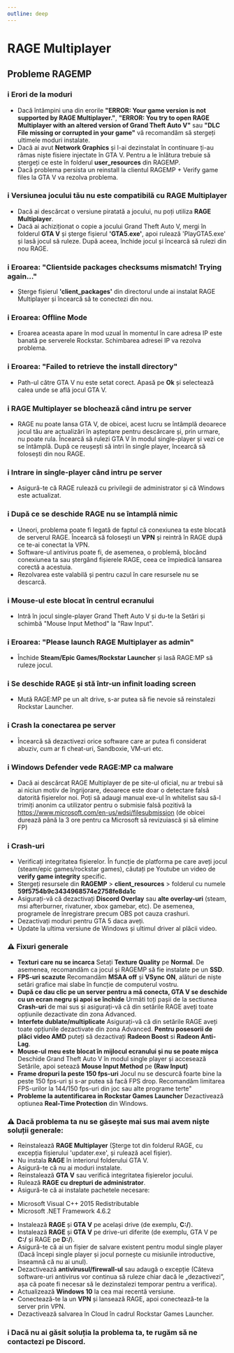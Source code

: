 ```yaml
---
outline: deep
---
```


# RAGE Multiplayer

## Probleme RAGEMP

### ℹ️ Erori de la moduri

- Dacă întâmpini una din erorile **"ERROR: Your game version is not supported by RAGE Multiplayer."**, **"ERROR: You try to open RAGE Multiplayer with an altered version of Grand Theft Auto V"** sau **"DLC File missing or corrupted in your game"** vă recomandăm să stergeți ultimele moduri instalate.
- Dacă ai avut **Network Graphics** și l-ai dezinstalat în continuare ți-au rămas niște fisiere injectate în GTA V. Pentru a le înlătura trebuie să ștergeți ce este în folderul **user_resources** din RAGEMP.
- Dacă problema persista un reinstall la clientul RAGEMP + Verify game files la GTA V va rezolva problema.

### ℹ️ Versiunea jocului tău nu este compatibilă cu RAGE Multiplayer

- Dacă ai descărcat o versiune piratată a jocului, nu poți utiliza **RAGE Multiplayer**.
- Dacă ai achiziționat o copie a jocului Grand Theft Auto V, mergi în folderul **GTA V** și șterge fișierul **'GTA5.exe'**, apoi rulează 'PlayGTA5.exe' și lasă jocul să ruleze. După aceea, închide jocul și încearcă să rulezi din nou RAGE.

### ℹ️ Eroarea: "Clientside packages checksums mismatch! Trying again..."

- Șterge fișierul **'client_packages'** din directorul unde ai instalat RAGE Multiplayer și încearcă să te conectezi din nou.

### ℹ️ Eroarea: Offline Mode

- Eroarea aceasta apare în mod uzual în momentul în care adresa IP este banată pe serverele Rockstar. Schimbarea adresei IP va rezolva problema.

### ℹ️ Eroarea: "Failed to retrieve the install directory"

- Path-ul către GTA V nu este setat corect. Apasă pe **Ok** și selectează calea unde se află jocul GTA V.

### ℹ️ RAGE Multiplayer se blochează când intru pe server

- RAGE nu poate lansa GTA V, de obicei, acest lucru se întâmplă deoarece jocul tău are actualizări în așteptare pentru descărcare și, prin urmare, nu poate rula. Încearcă să rulezi GTA V în modul single-player și vezi ce se întâmplă. După ce reușești să intri în single player, încearcă să folosești din nou RAGE.

### ℹ️ Intrare in single-player când intru pe server

- Asigură-te că RAGE rulează cu privilegii de administrator și că Windows este actualizat.

### ℹ️ După ce se deschide RAGE nu se întamplă nimic

- Uneori, problema poate fi legată de faptul că conexiunea ta este blocată de serverul RAGE. Încearcă să folosești un **VPN** și reintră în RAGE după ce te-ai conectat la VPN.
- Software-ul antivirus poate fi, de asemenea, o problemă, blocând conexiunea ta sau ștergând fișierele RAGE, ceea ce împiedică lansarea corectă a acestuia.
- Rezolvarea este valabilă și pentru cazul în care resursele nu se descarcă.

### ℹ️ Mouse-ul este blocat în centrul ecranului

- Intră în jocul single-player Grand Theft Auto V și du-te la Setări și schimbă "Mouse Input Method" la "Raw Input".

### ℹ️ Eroarea: "Please launch RAGE Multiplayer as admin"

- Închide **Steam/Epic Games/Rockstar Launcher** și lasă RAGE:MP să ruleze jocul.

### ℹ️ Se deschide RAGE și stă într-un infinit loading screen

- Mută RAGE:MP pe un alt drive, s-ar putea să fie nevoie să reinstalezi Rockstar Launcher.

### ℹ️ Crash la conectarea pe server

- Încearcă să dezactivezi orice software care ar putea fi considerat abuziv, cum ar fi cheat-uri, Sandboxie, VM-uri etc.

### ℹ️ Windows Defender vede RAGE:MP ca malware

- Dacă ai descărcat RAGE Multiplayer de pe site-ul oficial, nu ar trebui să ai niciun motiv de îngrijorare, deoarece este doar o detectare falsă datorită fișierelor noi. Poți să adaugi manual exe-ul în whitelist sau să-l trimiți anonim ca utilizator pentru o submisie falsă pozitivă la https://www.microsoft.com/en-us/wdsi/filesubmission (de obicei durează până la 3 ore pentru ca Microsoft să revizuiască și să elimine FP)

### ℹ️ Crash-uri

- Verificați integritatea fișierelor. În funcție de platforma pe care aveți jocul (steam/epic games/rockstar games), căutați pe Youtube un video de **verify game integrity** specific.
- Stergeți resursele din **RAGEMP** > **client_resources** > folderul cu numele **59f5754b9c3434968574e2758fe8da1c**
- Asigurați-vă că dezactivați **Discord Overlay** sau **alte overlay-uri** (steam, msi afterburner, rivatuner, xbox gamebar, etc). De asemenea, programele de înregistrare precum OBS pot cauza crashuri.
- Dezactivați moduri pentru GTA 5 daca aveți.
- Update la ultima versiune de Windows și ultimul driver al plăcii video.

### ⚠️ Fixuri generale

- **Texturi care nu se incarca**
Setați **Texture Quality** pe **Normal**. De asemenea, recomandăm ca jocul și RAGEMP să fie instalate pe un **SSD**.
- **FPS-uri scazute**
Recomandăm **MSAA off** și **VSync ON**, alături de niște setări grafice mai slabe în funcție de computerul vostru.
- **După ce dau clic pe un server pentru a mă conecta, GTA V se deschide cu un ecran negru și apoi se închide**
Următi toți pașii de la sectiunea **Crash-uri** de mai sus și asigurați-vă că din setările RAGE aveți toate opțiunile dezactivate din zona Advanced.
- **Interfete dublate/multiplicate**
Asigurați-vă că din setările RAGE aveți toate opțiunile dezactivate din zona Advanced.
**Pentru posesorii de plăci video AMD** puteți să dezactivați **Radeon Boost** si **Radeon Anti-Lag**.
- **Mouse-ul meu este blocat în mijlocul ecranului și nu se poate mișca**
Deschide Grand Theft Auto V în modul single player și accesează Setările, apoi setează **Mouse Input Method** pe **(Raw Input)**
- **Frame dropuri la peste 150 fps-uri**
Jocul nu se descurcă foarte bine la peste 150 fps-uri și s-ar putea să facă FPS drop. Recomandăm limitarea FPS-urilor la 144/150 fps-uri din joc sau alte programe terte"
- **Probleme la autentificarea in Rockstar Games Launcher**
Dezactivează optiunea **Real-Time Protection** din Windows.

### ⚠️ Dacă problema ta nu se găsește mai sus mai avem niște soluții generale:

- Reinstalează **RAGE Multiplayer** (Șterge tot din folderul RAGE, cu excepția fișierului 'updater.exe', și rulează acel fișier).
- Nu instala **RAGE** în interiorul folderului GTA V.
- Asigură-te că nu ai moduri instalate.
- Reinstalează **GTA V** sau verifică integritatea fișierelor jocului.
- Rulează **RAGE cu drepturi de administrator**.
- Asigură-te că ai instalate pachetele necesare:
* Microsoft Visual C++ 2015 Redistributable
* Microsoft .NET Framework 4.6.2
- Instalează **RAGE** și **GTA V** pe același drive (de exemplu, **C:/**).
- Instalează **RAGE** și **GTA V** pe drive-uri diferite (de exemplu, GTA V pe **C:/** și RAGE pe **D:/**).
- Asigură-te că ai un fișier de salvare existent pentru modul single player (Dacă începi single player și jocul pornește cu misiunile introductive, înseamnă că nu ai unul).
- Dezactivează **antivirusul/firewall-ul** sau adaugă o excepție (Câteva software-uri antivirus vor continua să ruleze chiar dacă le „dezactivezi”, așa că poate fi necesar să le dezinstalezi temporar pentru a verifica).
- Actualizează **Windows 10** la cea mai recentă versiune.
- Conectează-te la un **VPN** și lansează RAGE, apoi conectează-te la server prin VPN.
- Dezactivează salvarea în Cloud în cadrul Rockstar Games Launcher.

### ℹ️ Dacă nu ai găsit soluția la problema ta, te rugăm să ne contactezi pe Discord.